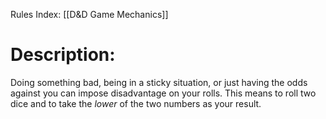 Rules Index: [[D&D Game Mechanics]]
# Description:
Doing something bad, being in a sticky situation, or just having the odds against you can impose disadvantage on your rolls. This means to roll two dice and to take the *lower* of the two numbers as your result.